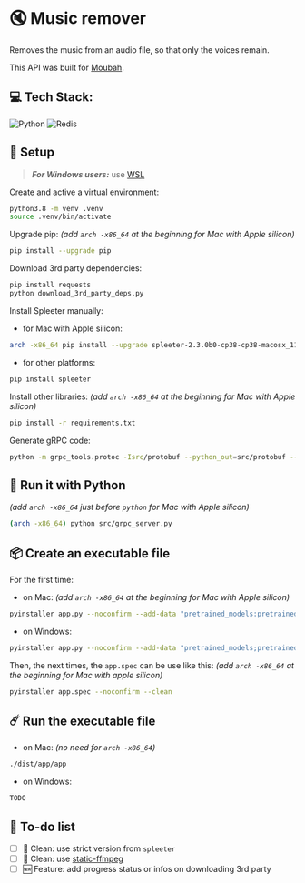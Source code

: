 # 🔇 Music remover

Removes the music from an audio file, so that only the voices remain.

This API was built for [Moubah](https://github.com/karim-bouchez/moubah).


## 💻 Tech Stack:
![Python](https://img.shields.io/badge/python-3670A0?style=for-the-badge&logo=python&logoColor=ffdd54)
![Redis](https://img.shields.io/badge/redis-%23DD0031.svg?style=for-the-badge&logo=redis&logoColor=white)


## 🔧 Setup

> **_For Windows users:_** use [WSL](https://learn.microsoft.com/en-us/windows/wsl/install)

<!-- TODO: check if we cannot install requirements.txt first, then install the rest -->

Create and active a virtual environment:
```bash
python3.8 -m venv .venv
source .venv/bin/activate
```

Upgrade pip: _(add `arch -x86_64` at the beginning for Mac with Apple silicon)_
```bash
pip install --upgrade pip
```

Download 3rd party dependencies:
```bash
pip install requests
python download_3rd_party_deps.py
```

Install Spleeter manually:

 + for Mac with Apple silicon:
```bash
arch -x86_64 pip install --upgrade spleeter-2.3.0b0-cp38-cp38-macosx_11_0_x86_64.whl
```
 + for other platforms:
```bash
pip install spleeter
```

Install other libraries: _(add `arch -x86_64` at the beginning for Mac with Apple silicon)_
```bash
pip install -r requirements.txt
```

Generate gRPC code:
```bash
python -m grpc_tools.protoc -Isrc/protobuf --python_out=src/protobuf --grpc_python_out=src/protobuf src/protobuf/moubah.proto
```


## 🐍 Run it with Python

_(add `arch -x86_64` just before `python` for Mac with Apple silicon)_
```bash
(arch -x86_64) python src/grpc_server.py
```


## 📦 Create an executable file


For the first time:
+ on Mac: _(add `arch -x86_64` at the beginning for Mac with Apple silicon)_
```bash
pyinstaller app.py --noconfirm --add-data "pretrained_models:pretrained_models" --add-data "ff*:." --collect-data librosa
```

+ on Windows:
```bash
pyinstaller app.py --noconfirm --add-data "pretrained_models;pretrained_models" --add-data "ff*;." --collect-data librosa
```

Then, the next times, the `app.spec` can be use like this: _(add `arch -x86_64` at the beginning for Mac with apple silicon)_
```bash
pyinstaller app.spec --noconfirm --clean
```


## ☄️ Run the executable file

+ on Mac: _(no need for `arch -x86_64`)_
```bash
./dist/app/app
```

+ on Windows:
```bash
TODO
```

## 🎯 To-do list

- [ ] 🧼 Clean: use strict version from `spleeter`
- [ ] 🧼 Clean: use [static-ffmpeg](https://pypi.org/project/static-ffmpeg/)
- [ ] 🆕 Feature: add progress status or infos on downloading 3rd party
